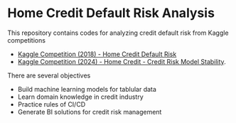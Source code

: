# Home Credit Default Risk Analysis

This repository contains codes for analyzing credit default risk from Kaggle competitions
- [Kaggle Competition (2018) - Home Credit Default Risk](https://www.kaggle.com/competitions/home-credit-default-risk)
- [Kaggle Competition (2024) - Home Credit - Credit Risk Model Stability](https://www.kaggle.com/competitions/home-credit-credit-risk-model-stability).

There are several objectives 
- Build machine learning models for tablular data
- Learn domain knowledge in credit industry
- Practice rules of CI/CD
- Generate BI solutions for credit risk management
